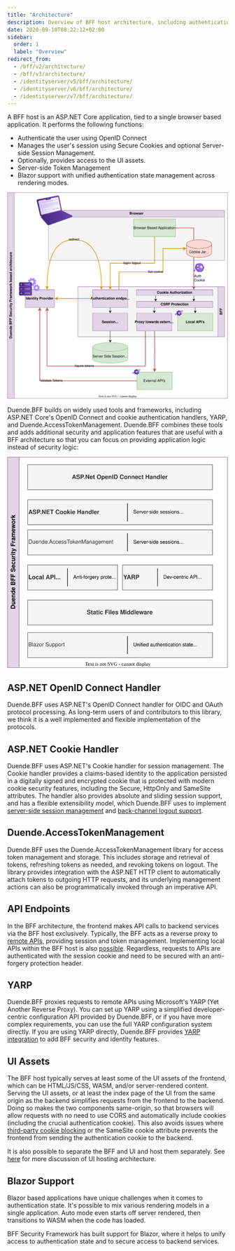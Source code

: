 ```yaml
---
title: "Architecture"
description: Overview of BFF host architecture, including authentication, session management, and integration with ASP.NET Core components
date: 2020-09-10T08:22:12+02:00
sidebar:
  order: 1
  label: "Overview"
redirect_from:
  - /bff/v2/architecture/
  - /bff/v3/architecture/
  - /identityserver/v5/bff/architecture/
  - /identityserver/v6/bff/architecture/
  - /identityserver/v7/bff/architecture/
---
```


A BFF host is an ASP.NET Core application, tied to a single browser based application. It performs the following
functions:

* Authenticate the user using OpenID Connect
* Manages the user's session using Secure Cookies and optional Server-side Session Management.
* Optionally, provides access to the UI assets.
* Server-side Token Management
* Blazor support with unified authentication state management across rendering modes.

![BFF Security Framework Architecture Overview](../images/bff_application_architecture.svg)

Duende.BFF builds on widely used tools and frameworks, including ASP.NET Core's OpenID Connect and cookie authentication
handlers, YARP, and Duende.AccessTokenManagement. Duende.BFF combines these tools and adds additional security and
application features that are useful with a BFF architecture so that you can focus on providing application logic
instead of security logic:

![Duende BFF Security Framework - components](../images/bff_blocs.svg)

## ASP.NET OpenID Connect Handler

Duende.BFF uses ASP.NET's OpenID Connect handler for OIDC and OAuth protocol processing. As long-term users of and
contributors to this library, we think it is a well implemented and flexible implementation of the protocols.

## ASP.NET Cookie Handler

Duende.BFF uses ASP.NET's Cookie handler for session management. The Cookie handler provides a claims-based identity to
the application persisted in a digitally signed and encrypted cookie that is protected with modern cookie security
features, including the Secure, HttpOnly and SameSite attributes. The handler also provides absolute and sliding session
support, and has a flexible extensibility model, which Duende.BFF uses to
implement [server-side session management](/bff/fundamentals/session/server-side-sessions/)
and [back-channel logout support](/bff/fundamentals/session/management/back-channel-logout/).

## Duende.AccessTokenManagement

Duende.BFF uses the Duende.AccessTokenManagement library for access token management and storage. This includes storage
and retrieval of tokens, refreshing tokens as needed, and revoking tokens on logout. The library provides integration
with the ASP.NET HTTP client to automatically attach tokens to outgoing HTTP requests, and its underlying management
actions can also be programmatically invoked through an imperative API.

## API Endpoints

In the BFF architecture, the frontend makes API calls to backend services via the BFF host exclusively. Typically, the
BFF acts as a reverse proxy to [remote APIs](/bff/fundamentals/apis/remote), providing session and token management.
Implementing local APIs within the BFF host is also [possible](/bff/fundamentals/apis/local). Regardless, requests to
APIs are authenticated with the session cookie and need to be secured with an anti-forgery protection header.

## YARP

Duende.BFF proxies requests to remote APIs using Microsoft's YARP (Yet Another Reverse Proxy). You can set up YARP using
a simplified developer-centric configuration API provided by Duende.BFF, or if you have more complex requirements, you
can use the full YARP configuration system directly. If you are using YARP directly, Duende.BFF
provides [YARP integration](/bff/fundamentals/apis/yarp) to add BFF security and identity features.

## UI Assets

The BFF host typically serves at least some of the UI assets of the frontend, which can be HTML/JS/CSS, WASM, and/or
server-rendered content. Serving the UI assets, or at least the index page of the UI from the same origin as the backend
simplifies requests from the frontend to the backend. Doing so makes the two components same-origin, so that browsers
will allow requests with no need to use CORS and automatically include cookies (including the crucial authentication
cookie). This also avoids issues where [third-party cookie blocking](/bff/architecture/third-party-cookies) or the
SameSite cookie attribute prevents the frontend from sending the authentication cookie to the backend.

It is also possible to separate the BFF and UI and host them separately. See [here](/bff/architecture/ui-hosting) for
more discussion of UI hosting architecture.

## Blazor Support

Blazor based applications have unique challenges when it comes to authentication state. It's possible to mix various
rendering models in a single application. Auto mode even starts off server rendered, then transitions to WASM when the
code has loaded.

BFF Security Framework has built support for Blazor, where it helps to unify access to authentication state and to
secure access to backend services. 
